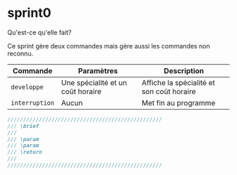 # sprint0

Qu'est-ce qu'elle fait? 

Ce sprint gère deux commandes mais gère aussi les commandes non reconnu.

Commande | Paramètres | Description
-------- | ---------- | -----------
`developpe` | Une spécialité et un coût horaire | Affiche la spécialité et son coût horaire
`interruption` | Aucun | Met fin au programme

```c
/////////////////////////////////////////////////
/// \brief 
///
/// \param 
/// \param 
/// \return 
///
/////////////////////////////////////////////////   
```
